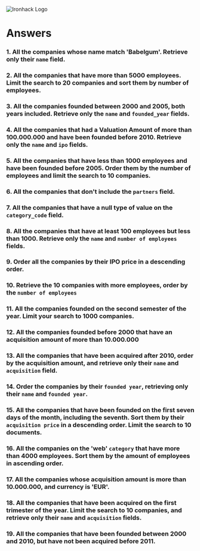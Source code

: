 ![Ironhack Logo](https://i.imgur.com/1QgrNNw.png)

# Answers

### 1. All the companies whose name match 'Babelgum'. Retrieve only their `name` field.

<!-- Filter: {name: 'Babelgum'}
Project: {name: 1, _id: 0} -->

### 2. All the companies that have more than 5000 employees. Limit the search to 20 companies and sort them by **number of employees**.

<!-- Filter: {number_of_employees: {$gt: 5000}}
Sort: {number_of_employees: 1}
Limit: 20 -->

### 3. All the companies founded between 2000 and 2005, both years included. Retrieve only the `name` and `founded_year` fields.

<!-- Filter: { $and: [{founded_year: {$gte: 2000}}, {founded_year: {$lte: 2005}}] }
Project: {name: 1, founded_year: 1, _id: 0} -->

### 4. All the companies that had a Valuation Amount of more than 100.000.000 and have been founded before 2010. Retrieve only the `name` and `ipo` fields.

<!-- Filter: { $and : [ { "funding_rounds.raised_amount": { $gt: 100000000} }, {founded_year: {$lt: 2010}} ] }
Project: {name: 1, ipo: 1, _id: 0} -->

### 5. All the companies that have less than 1000 employees and have been founded before 2005. Order them by the number of employees and limit the search to 10 companies.

<!-- Filter: { $and: [{ number_of_employees: { $lt: 1000 } }, { founded_year: { $lt: 2005 } }] }
Sort: {number_of_employees: 1}
Limit: 10 -->

### 6. All the companies that don't include the `partners` field.

<!-- Filter: {partners: {$exists: false}} -->

### 7. All the companies that have a null type of value on the `category_code` field.

<!-- Filter: { category_code: {$type: 'null'} } -->

### 8. All the companies that have at least 100 employees but less than 1000. Retrieve only the `name` and `number of employees` fields.

<!-- Filter: { $and: [{ number_of_employees: { $gte: 100 } }, { number_of_employees: { $lt: 1000 } }] }
Project: { name: 1, number_of_employees: 1, _id: 0 } -->

### 9. Order all the companies by their IPO price in a descending order.

<!-- Sort: { "ipo.valuation_amount": -1 } -->

### 10. Retrieve the 10 companies with more employees, order by the `number of employees`

<!-- Sort: { number_of_employees: -1 }
Limit: 10 -->

### 11. All the companies founded on the second semester of the year. Limit your search to 1000 companies.

<!-- Filter: { founded_month: { $gte: 6 } }
Limit: 1000 -->

### 12. All the companies founded before 2000 that have an acquisition amount of more than 10.000.000

<!-- { $and: [{ founded_year: {$lt: 2000} }, { "acquisition.price_amount": { $gt: 10000000 } }] } -->

### 13. All the companies that have been acquired after 2010, order by the acquisition amount, and retrieve only their `name` and `acquisition` field.

<!-- Your Code Goes Here -->

### 14. Order the companies by their `founded year`, retrieving only their `name` and `founded year`.

<!-- Your Code Goes Here -->

### 15. All the companies that have been founded on the first seven days of the month, including the seventh. Sort them by their `acquisition price` in a descending order. Limit the search to 10 documents.

<!-- Your Code Goes Here -->

### 16. All the companies on the 'web' `category` that have more than 4000 employees. Sort them by the amount of employees in ascending order.

<!-- Your Code Goes Here -->

### 17. All the companies whose acquisition amount is more than 10.000.000, and currency is 'EUR'.

<!-- Your Code Goes Here -->

### 18. All the companies that have been acquired on the first trimester of the year. Limit the search to 10 companies, and retrieve only their `name` and `acquisition` fields.

<!-- Your Code Goes Here -->

### 19. All the companies that have been founded between 2000 and 2010, but have not been acquired before 2011.

<!-- Your Code Goes Here -->
